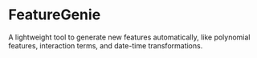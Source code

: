 # FeatureGenie
A lightweight tool to generate new features automatically, like polynomial features, interaction terms, and date-time transformations.
